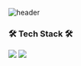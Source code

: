 ![header](https://capsule-render.vercel.app/api?type=waving!&color=gradient&height=300&section=header&text=SangWon%20Seo&fontAlign=70&fontSize=70&fontAlignY=30&fontColor=ffbf00)
### 🛠 Tech Stack 🛠
<img src="https://img.shields.io/badge/flutter- blues?style=flat-square&logo=flutter&logoColor=b8dff8"/> <img src="https://img.shields.io/badge/java- ffff?style=flat-square&logo=java&logoColor=b8dff8"/>


